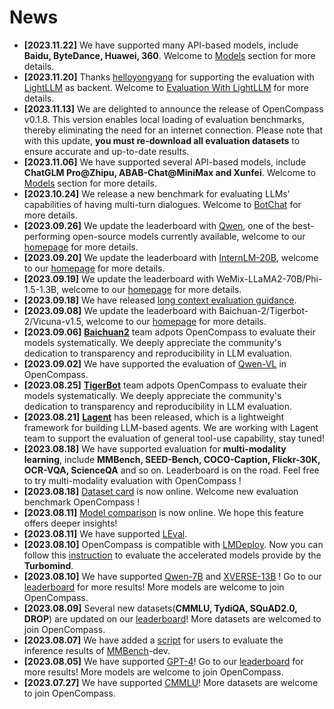 # News

- **\[2023.11.22\]** We have supported many API-based models, include **Baidu, ByteDance, Huawei, 360**. Welcome to [Models](https://opencompass.readthedocs.io/en/latest/user_guides/models.html) section for more details.
- **\[2023.11.20\]** Thanks [helloyongyang](https://github.com/helloyongyang) for supporting the evaluation with [LightLLM](https://github.com/ModelTC/lightllm) as backent. Welcome to [Evaluation With LightLLM](https://opencompass.readthedocs.io/en/latest/advanced_guides/evaluation_lightllm.html) for more details.
- **\[2023.11.13\]** We are delighted to announce the release of OpenCompass v0.1.8. This version enables local loading of evaluation benchmarks, thereby eliminating the need for an internet connection. Please note that with this update, **you must re-download all evaluation datasets** to ensure accurate and up-to-date results.
- **\[2023.11.06\]** We have supported several API-based models, include  **ChatGLM Pro@Zhipu, ABAB-Chat@MiniMax and Xunfei**. Welcome to [Models](https://opencompass.readthedocs.io/en/latest/user_guides/models.html) section for more details.
- **\[2023.10.24\]** We release a new benchmark for evaluating LLMs’ capabilities of having multi-turn dialogues. Welcome to [BotChat](https://github.com/open-compass/BotChat) for more details.
- **\[2023.09.26\]** We update the leaderboard with [Qwen](https://github.com/QwenLM/Qwen), one of the best-performing open-source models currently available, welcome to our [homepage](https://opencompass.org.cn) for more details.
- **\[2023.09.20\]** We update the leaderboard with [InternLM-20B](https://github.com/InternLM/InternLM), welcome to our [homepage](https://opencompass.org.cn) for more details.
- **\[2023.09.19\]** We update the leaderboard with WeMix-LLaMA2-70B/Phi-1.5-1.3B, welcome to our [homepage](https://opencompass.org.cn) for more details.
- **\[2023.09.18\]** We have released [long context evaluation guidance](docs/en/advanced_guides/longeval.md).
- **\[2023.09.08\]** We update the leaderboard with Baichuan-2/Tigerbot-2/Vicuna-v1.5, welcome to our [homepage](https://opencompass.org.cn) for more details.
- **\[2023.09.06\]**  [**Baichuan2**](https://github.com/baichuan-inc/Baichuan2) team adpots OpenCompass to evaluate their models systematically. We deeply appreciate the community's dedication to transparency and reproducibility in LLM evaluation.
- **\[2023.09.02\]** We have supported the evaluation of [Qwen-VL](https://github.com/QwenLM/Qwen-VL) in OpenCompass.
- **\[2023.08.25\]**  [**TigerBot**](https://github.com/TigerResearch/TigerBot) team adpots OpenCompass to evaluate their models systematically. We deeply appreciate the community's dedication to transparency and reproducibility in LLM evaluation.
- **\[2023.08.21\]** [**Lagent**](https://github.com/InternLM/lagent) has been released, which is a lightweight framework for building LLM-based agents. We are working with Lagent team to support the evaluation of general tool-use capability, stay tuned!
- **\[2023.08.18\]** We have supported evaluation for **multi-modality learning**, include **MMBench, SEED-Bench, COCO-Caption, Flickr-30K, OCR-VQA, ScienceQA** and so on. Leaderboard is on the road. Feel free to try multi-modality evaluation with  OpenCompass !
- **\[2023.08.18\]** [Dataset card](https://opencompass.org.cn/dataset-detail/MMLU) is now online. Welcome new evaluation benchmark  OpenCompass !
- **\[2023.08.11\]** [Model comparison](https://opencompass.org.cn/model-compare/GPT-4,ChatGPT,LLaMA-2-70B,LLaMA-65B) is now online. We hope this feature offers deeper insights!
- **\[2023.08.11\]** We have supported [LEval](https://github.com/OpenLMLab/LEval).
- **\[2023.08.10\]** OpenCompass is compatible with [LMDeploy](https://github.com/InternLM/lmdeploy). Now you can follow this [instruction](https://opencompass.readthedocs.io/en/latest/advanced_guides/evaluation_turbomind.html#) to evaluate the accelerated models provide by the **Turbomind**.
- **\[2023.08.10\]** We have supported [Qwen-7B](https://github.com/QwenLM/Qwen-7B) and [XVERSE-13B](https://github.com/xverse-ai/XVERSE-13B) ! Go to our [leaderboard](https://opencompass.org.cn/leaderboard-llm) for more results! More models are welcome to join OpenCompass.
- **\[2023.08.09\]** Several new datasets(**CMMLU, TydiQA, SQuAD2.0, DROP**) are updated on our [leaderboard](https://opencompass.org.cn/leaderboard-llm)! More datasets are welcomed to join OpenCompass.
- **\[2023.08.07\]** We have added a [script](tools/eval_mmbench.py) for users to evaluate the inference results of [MMBench](https://opencompass.org.cn/MMBench)-dev.
- **\[2023.08.05\]** We have supported [GPT-4](https://openai.com/gpt-4)! Go to our [leaderboard](https://opencompass.org.cn/leaderboard-llm) for more results! More models are welcome to join OpenCompass.
- **\[2023.07.27\]** We have supported [CMMLU](https://github.com/haonan-li/CMMLU)! More datasets are welcome to join OpenCompass.
